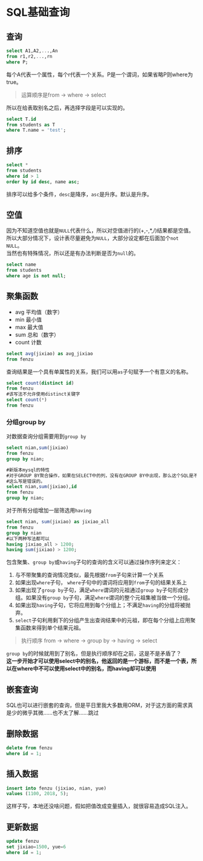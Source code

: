 # SQL基础查询
## 查询
```sql
select A1,A2,...,An
from r1,r2,...,rn
where P;
```
每个A代表一个属性，每个r代表一个关系。P是一个谓词，如果省略P则where为true。     
>运算顺序是from -> where -> select

所以在给表取别名之后，再选择字段是可以实现的。
```sql
select T.id
from students as T
where T.name = 'test';
```

## 排序
```sql
select *
from students
where id > 1
order by id desc, name asc;
```
排序可以给多个条件，`desc`是降序，`asc`是升序。默认是升序。

## 空值
因为不知道空值也就是`NULL`代表什么，所以对空值进行的(+,-,*,/)结果都是空值。所以大部分情况下，设计表尽量避免为`NULL`，大部分设定都在后面加个`not NULL`。     
当然也有特殊情况，所以还是有办法判断是否为`null`的。
```sql
select name
from students
where age is not null;
```

## 聚集函数
- avg 平均值（数字）        
- min 最小值        
- max 最大值        
- sum 总和（数字）      
- count 计数    

```sql
select avg(jixiao) as avg_jixiao
from fenzu
```
查询结果是一个具有单属性的关系，我们可以用`as`子句赋予一个有意义的名称。

```sql
select count(distinct id)
from fenzu
#该写法不允许使用distinct关键字
select count(*)
from fenzu
```

### 分组group by
对数据查询分组需要用到`group by`
```sql
select nian,sum(jixiao)
from fenzu 
group by nian;

#新版本mysql的特性
#对于GROUP BY聚合操作，如果在SELECT中的列，没有在GROUP BY中出现，那么这个SQL是不合法的，因为列不在GROUP BY从句中，也就是说查出来的列必须在group by后面出现否则就会报错，或者这个字段出现在聚合函数里面。
#这么写是错误的。
select nian,sum(jixiao),id
from fenzu 
group by nian;
```
对于所有分组增加一层筛选用`having`
```sql
select nian, sum(jixiao) as jixiao_all
from fenzu
group by nian
#以下两种写法都可以
having jixiao_all > 1200;
having sum(jixiao) > 1200;
```
包含聚集、`group by`或`having`子句的查询的含义可以通过操作序列来定义：
1. 与不带聚集的查询情况类似，最先根据`from`子句来计算一个关系
2. 如果出现`where`子句， `where`子句中的谓词将应用到`from`子句的结果关系上
3. 如果出现了`group by`子句，满足`where`谓词的元祖通过`group by`子句形成分组。如果没有`group by`子句，满足`where`谓词的整个元祖集被当做一个分组。
4. 如果出现`having`子句，它将应用到每个分组上；不满足`having`的分组将被抛弃。
5. `select`子句利用剩下的分组产生出查询结果中的元祖，即在每个分组上应用聚集函数来得到单个结果元祖。

>执行顺序 from -> where -> group by -> having -> select          

`group by`的时候就用到了别名，但是执行顺序却在之前，这是不是矛盾了？        
**这一步开始才可以使用select中的别名，他返回的是一个游标，而不是一个表，所以在where中不可以使用select中的别名，而having却可以使用**

## 嵌套查询
SQL也可以进行嵌套的查询，但是平日里我大多数用ORM，对于这方面的需求真是少的微乎其微……也不太了解……跳过

## 删除数据
```sql
delete from fenzu
where id = 1;
```

## 插入数据
```sql
insert into fenzu (jixiao, nian, yue)
values (1100, 2018, 5);
```
这样子写，本地还没啥问题，假如把值改成变量插入，就很容易造成SQL注入。

## 更新数据
```sql
update fenzu
set jixiao=1500, yue=6
where id = 1;
```







